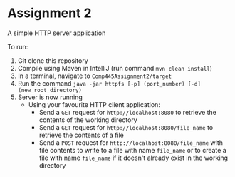 # Assignment 2

A simple HTTP server application

To run:
1. Git clone this repository
2. Compile using Maven in IntelliJ (run command `mvn clean install`)
3. In a terminal, navigate to `Comp445Assignment2/target`
4. Run the command `java -jar httpfs [-p] (port_number) [-d] (new_root_directory)`
5. Server is now running
   - Using your favourite HTTP client application:
      - Send a `GET` request for `http://localhost:8080` to retrieve the contents of the working directory
      - Send a `GET` request for `http://localhost:8080/file_name` to retrieve the contents of a file
      - Send a `POST` request for `http://localhost:8080/file_name` with file contents to write to a file with name `file_name` or to create a file with name `file_name` if it doesn't already exist in the working directory
